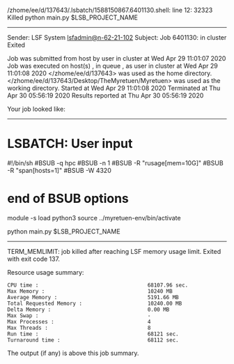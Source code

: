 /zhome/ee/d/137643/.lsbatch/1588150867.6401130.shell: line 12: 32323 Killed                  python main.py $LSB_PROJECT_NAME

------------------------------------------------------------
Sender: LSF System <lsfadmin@n-62-21-102>
Subject: Job 6401130: <NNAgent3NN-Selfplay-20-random> in cluster <dcc> Exited

Job <NNAgent3NN-Selfplay-20-random> was submitted from host <n-62-27-20> by user <s183905> in cluster <dcc> at Wed Apr 29 11:01:07 2020
Job was executed on host(s) <n-62-21-102>, in queue <hpc>, as user <s183905> in cluster <dcc> at Wed Apr 29 11:01:08 2020
</zhome/ee/d/137643> was used as the home directory.
</zhome/ee/d/137643/Desktop/TheMyretuen/Myretuen> was used as the working directory.
Started at Wed Apr 29 11:01:08 2020
Terminated at Thu Apr 30 05:56:19 2020
Results reported at Thu Apr 30 05:56:19 2020

Your job looked like:

------------------------------------------------------------
# LSBATCH: User input
#!/bin/sh
#BSUB -q hpc
#BSUB -n 1
#BSUB -R "rusage[mem=10G]"
#BSUB -R "span[hosts=1]"
#BSUB -W 4320
# end of BSUB options

module -s load python3
source ../myretuen-env/bin/activate

python main.py $LSB_PROJECT_NAME


------------------------------------------------------------

TERM_MEMLIMIT: job killed after reaching LSF memory usage limit.
Exited with exit code 137.

Resource usage summary:

    CPU time :                                   68107.96 sec.
    Max Memory :                                 10240 MB
    Average Memory :                             5191.66 MB
    Total Requested Memory :                     10240.00 MB
    Delta Memory :                               0.00 MB
    Max Swap :                                   -
    Max Processes :                              4
    Max Threads :                                8
    Run time :                                   68121 sec.
    Turnaround time :                            68112 sec.

The output (if any) is above this job summary.

